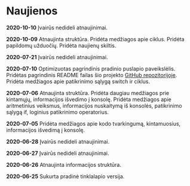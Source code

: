 # Naujienos

**2020-10-10** Įvairūs nedideli atnaujinimai.

**2020-10-09** Atnaujinta struktūra. Pridėta medžiagos apie ciklus. Pridėta papildomų užduočių. Pridėta naujienų skiltis.

**2020-07-21** Įvairūs nedideli atnaujinimai.

**2020-07-10** Optimizuotas pagrindinis pradinio puslapio paveikslėlis. Pridėtas pagrindinis README failas šio projekto [GitHub repozitorijoje](https://github.com/ProtingasBlogasLT/informatikos-vbe). Pridėta medžiagos apie patikrinimo sąlygą switch ir ciklus.

**2020-07-06** Atnaujinta struktūra. Pridėta daugiau medžiagos prie kintamųjų, informacijos išvedimo į konsolę. Pridėta medžiagos apie aritmetinius veiksmus, informacijos nuskaitymą iš konsolės, patikrinimo sąlygą if, loginius patikrinimo operatorius.

**2020-07-05** Pridėta medžiagos apie kodo tvarkingumą, kintamuosius, informacijos išvedimą į konsolę.

**2020-06-28** Įvairūs nedideli atnaujinimai.

**2020-06-27** Įvairūs nedideli atnaujinimai.

**2020-06-26** Atnaujinta informacijos struktūra.

**2020-06-25** Sukurta pradinė tinklalapio versija.
